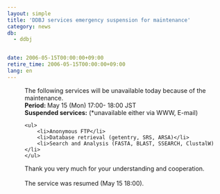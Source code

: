 ```yaml
---
layout: simple
title: 'DDBJ services emergency suspension for maintenance'
category: news
db:
  - ddbj


date: 2006-05-15T00:00:00+09:00
retire_time: 2006-05-15T00:00:00+09:00
lang: en
---
```


<html>
<dd>The following services will be unavailable today because of the<br> maintenance.
<dd><b>Period: </b>May 15 (Mon) 17:00- 18:00 JST
<dd><b>Suspended services:</b> (*unavailable either via WWW, E-mail)
<dd>

    <ul>
        <li>Anonymous FTP</li>
        <li>Database retrieval (getentry, SRS, ARSA)</li>
        <li>Search and Analysis (FASTA, BLAST, SSEARCH, ClustalW) </li>
    </ul>
<dd>Thank you very much for your understanding and cooperation.
<dd> 
<dd><span class="icon_d-triangle">The service was resumed (May 15 18:00).</span></dd>
</dd>
</dd>
</dd>
</dd>
</dd>
</dd>
</html>
